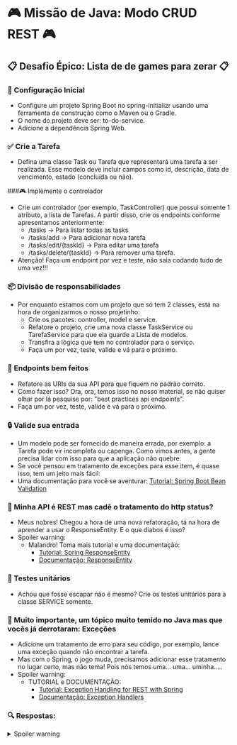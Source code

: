# 🎮 **Missão de Java: Modo CRUD REST** 🎮
## 📋 **Desafio Épico: Lista de de games para zerar** 📋
### 🚀 Configuração Inicial
- Configure um projeto Spring Boot no spring-initializr usando uma ferramenta de construção como o Maven ou o Gradle. 
- O nome do projeto deve ser: to-do-service.
- Adicione a dependência Spring Web.

### ✅ Crie a Tarefa
- Defina uma classe Task ou Tarefa que representará uma tarefa a ser realizada. Esse modelo deve incluir campos como id, descrição, data de vencimento, estado (concluída ou não).

###🎮 Implemente o controlador
- Crie um controlador (por exemplo, TaskController) que possui somente 1 atributo, a lista de Tarefas. A partir disso, crie os endpoints conforme apresentamos anteriormente:
  - /tasks -> Para listar todas as tasks
  - /tasks/add -> Para adicionar nova tarefa
  - /tasks/edit/{taskId} -> Para editar uma tarefa
  - /tasks/delete/{taskId} -> Para remover uma tarefa.
- Atenção! Faça um endpoint por vez e teste, não saia codando tudo de uma vez!!!

### 📦 Divisão de responsabilidades
- Por enquanto estamos com um projeto que só tem 2 classes, está na hora de organizarmos o nosso projetinho:
  - Crie os pacotes: controller, model e service.
  - Refatore o projeto, crie uma nova classe TaskService ou TarefaService para que ela guarde a Lista de modelos.
  - Transfira a lógica que tem no controlador para o serviço.
  - Faça um por vez, teste, valide e vá para o próximo.

### 🔀 Endpoints bem feitos
- Refatore as URIs da sua API para que fiquem no padrão correto.
- Como fazer isso? Ora, ora, temos isso no nosso material, se não quiser olhar por lá pesquise por: "best practices api endpoints".
- Faça um por vez, teste, valide e vá para o próximo.

### 🔒 Valide sua entrada
- Um modelo pode ser fornecido de maneira errada, por exemplo: a Tarefa pode vir incompleta ou capenga. Como vimos antes, a gente precisa lidar com isso para que a aplicação não quebre.
- Se você pensou em tratamento de exceções para esse item, é quase isso, tem um jeito mais fácil:
- Uma documentação para você se aventurar: [Tutorial: Spring Boot Bean Validation](https://www.baeldung.com/spring-boot-bean-validation)

### 🚧 Minha API é REST mas cadê o tratamento do http status?
- Meus nobres! Chegou a hora de uma nova refatoração, tá na hora de aprender a usar o ResponseEntity. E o que diabos é isso?
- Spoiler warning:
  - Malandro! Toma mais tutorial e uma documentação:
    - [Tutorial: Spring ResponseEntity](https://www.baeldung.com/spring-response-entity)
    - [Documentação: ResponseEntity](https://docs.spring.io/spring-framework/docs/current/javadoc-api/org/springframework/http/ResponseEntity.html)

### 🧪 Testes unitários
- Achou que fosse escapar não é mesmo? Crie os testes unitários para a classe SERVICE somente.

### 🚨 Muito importante, um tópico muito temido no Java mas que vocês já derrotaram: Exceções
- Adicione um tratamento de erro para seu código, por exemplo, lance uma exceção quando não encontrar a tarefa.
- Mas com o Spring, o jogo muda, precisamos adicionar esse tratamento no lugar certo, mas não tema! Pois nós temos uma... uma... uminha.....
- Spoiler warning:
  - TUTORIAL e DOCUMENTAÇÃO:
    - [Tutorial: Exception Handling for REST with Spring](https://www.baeldung.com/exception-handling-for-rest-with-spring)
    - [Documentação: Exception Handlers](https://docs.spring.io/spring-framework/reference/web/webmvc/mvc-servlet/exceptionhandlers.html)


### 🔍 Respostas:

<details>
 <summary>Spoiler warning</summary>

![image](quindin_panqueca.jpeg)

O Quindin e o Panqueca estão aguardando a lista de games para zerar, enquanto isso eles tiram uma soneca 😴

</details>
